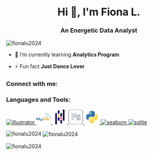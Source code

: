 <h1 align="center">Hi 👋, I'm Fiona L.</h1>
<h3 align="center">An Energetic Data Analyst</h3>

<p align="left"> <img src="https://komarev.com/ghpvc/?username=fionalu2024&label=Profile%20views&color=0e75b6&style=flat" alt="fionalu2024" /> </p>

- 🌱 I’m currently learning **Analytics Program**

- ⚡ Fun fact **Just Dance Lover**

<h3 align="left">Connect with me:</h3>
<p align="left">
</p>

<h3 align="left">Languages and Tools:</h3>
<p align="left"> <a href="https://www.adobe.com/in/products/illustrator.html" target="_blank" rel="noreferrer"> <img src="https://www.vectorlogo.zone/logos/adobe_illustrator/adobe_illustrator-icon.svg" alt="illustrator" width="40" height="40"/> </a> <a href="https://www.mysql.com/" target="_blank" rel="noreferrer"> <img src="https://raw.githubusercontent.com/devicons/devicon/master/icons/mysql/mysql-original-wordmark.svg" alt="mysql" width="40" height="40"/> </a> <a href="https://pandas.pydata.org/" target="_blank" rel="noreferrer"> <img src="https://raw.githubusercontent.com/devicons/devicon/2ae2a900d2f041da66e950e4d48052658d850630/icons/pandas/pandas-original.svg" alt="pandas" width="40" height="40"/> </a> <a href="https://www.photoshop.com/en" target="_blank" rel="noreferrer"> <img src="https://raw.githubusercontent.com/devicons/devicon/master/icons/photoshop/photoshop-line.svg" alt="photoshop" width="40" height="40"/> </a> <a href="https://www.python.org" target="_blank" rel="noreferrer"> <img src="https://raw.githubusercontent.com/devicons/devicon/master/icons/python/python-original.svg" alt="python" width="40" height="40"/> </a> <a href="https://seaborn.pydata.org/" target="_blank" rel="noreferrer"> <img src="https://seaborn.pydata.org/_images/logo-mark-lightbg.svg" alt="seaborn" width="40" height="40"/> </a> <a href="https://www.sqlite.org/" target="_blank" rel="noreferrer"> <img src="https://www.vectorlogo.zone/logos/sqlite/sqlite-icon.svg" alt="sqlite" width="40" height="40"/> </a> </p>

<p><img align="left" src="https://github-readme-stats.vercel.app/api/top-langs?username=fionalu2024&show_icons=true&locale=en&layout=compact" alt="fionalu2024" /></p>

<p>&nbsp;<img align="center" src="https://github-readme-stats.vercel.app/api?username=fionalu2024&show_icons=true&locale=en" alt="fionalu2024" /></p>

<p><img align="center" src="https://github-readme-streak-stats.herokuapp.com/?user=fionalu2024&" alt="fionalu2024" /></p>
